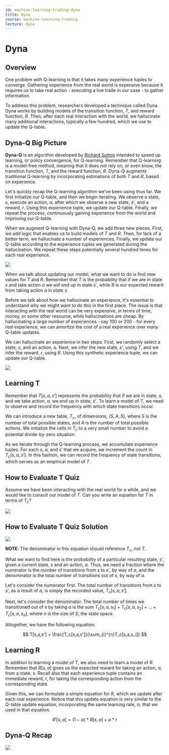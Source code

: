 ```yaml
---
id: machine-learning-trading-dyna
title: Dyna
course: machine-learning-trading
lecture: dyna
---
```


# Dyna

## Overview

One problem with Q-learning is that it takes many experience tuples to converge. Gathering experience from the real world is expensive because it requires us to take real action - executing a live trade in our case - to gather information.

To address this problem, researchers developed a technique called Dyna. Dyna works by building models of the transition function, $T$, and reward function, $R$. Then, after each real interaction with the world, we hallucinate many additional interactions, typically a few hundred, which we use to update the Q-table.

## Dyna-Q Big Picture

**Dyna-Q** is an algorithm developed by [Richard Sutton](https://en.wikipedia.org/wiki/Richard_S._Sutton) intended to speed up learning, or policy convergence, for Q-learning. Remember that Q-learning is a model-free method, meaning that it does not rely on, or even know, the transition function, $T$, and the reward function, $R$. Dyna-Q augments traditional Q-learning by incorporating estimations of both $T$ and $R$, based on experience.

Let's quickly recap the Q-learning algorithm we've been using thus far. We first initialize our Q-table, and then we begin iterating. We observe a state, $s$, execute an action, $a$, after which we observe a new state, $s'$, and a reward, $r$. Using this experience tuple, we update our Q-table. Finally, we repeat the process, continuously gaining experience from the world and improving our Q-table.

When we augment Q-learning with Dyna-Q, we add three new pieces. First, we add logic that enables us to build models of $T$ and $R$. Then, for lack of a better term, we hallucinate a number of experiences. Finally, we update our Q-table according to the experience tuples we generated during the hallucination. We repeat these steps potentially several hundred times for each real experience.

![](https://assets.omscs.io/2020-03-31-16-33-13.png)

When we talk about updating our model, what we want to do is find new values for $T$ and $R$. Remember that $T$ is the probability that if we are in state $s$ and take action $a$ we will end up in state $s'$, while $R$ is our expected reward from taking action $a$ in state $s$.

Before we talk about how we hallucinate an experience, it's essential to understand why we might want to do this in the first place. The issue is that interacting with the real world can be very expensive, in terms of time, money, or some other resource, while hallucinations are cheap. By hallucinating a large number of experiences - say 100 or 200 - for every real experience, we can amortize the cost of a real experience over many Q-table updates.

We can hallucinate an experience in two steps. First, we randomly select a state, $s$, and an action, $a$. Next, we infer the new state, $s'$, using $T$, and we infer the reward, $r$, using $R$. Using this synthetic experience tuple, we can update our Q-table.

![](https://assets.omscs.io/2020-03-31-16-20-07.png)

## Learning T

Remember that $T[s,a,s']$ represents the probability that if we are in state, $s$, and we take action, $a$, we end up in state, $s'$. To learn a model of $T$, we need to observe and record the frequency with which state transitions occur.

We can introduce a new table, $T_c$, of dimensions, $(S,A,S)$, where $S$ is the number of total possible states, and $A$ is the number of total possible actions. We initialize the cells in $T_c$ to a very small number to avoid a potential divide-by-zero situation.

As we iterate through the Q-learning process, we accumulate experience tuples. For each $s$, $a$, and $s'$ that we acquire, we increment the count in $T_c[s, a, s']$. In this fashion, we can record the frequency of state transitions, which serves as an empirical model of $T$. 

## How to Evaluate T Quiz

Assume we have been interacting with the real world for a while, and we would like to consult our model of $T$. Can you write an equation for $T$ in terms of $T_c$?

![](https://assets.omscs.io/2020-03-31-22-24-00.png)

## How to Evaluate T Quiz Solution

![](https://assets.omscs.io/2020-03-31-22-28-58.png)

**NOTE**: The denominator in this equation should reference $T_c$, not $T$.

What we want to find here is the probability of a particular resulting state, $s'$, given a current state, $s$ and an action, $a$. Thus, we need a fraction where the numerator is the number of transitions from $s$ to $s'$, by way of $a$, and the denominator is the total number of transitions out of $s$, by way of $a$.

Let's consider the numerator first. The total number of transitions from $s$ to $s'$, as a result of $a$, is simply the recorded value, $T_c[s,a,s']$.

Next, let's consider the denominator. The total number of times we transitioned out of $s$ by taking $a$ is the sum $T_c[s,a,s_1] + T_c[s,a,s_2] + ... + T_c[s,a,s_n]$, where $n$ is the size of $S$, the state space.

Altogether, we have the following equation:

$$
T[s,a,s'] = \frac{T_c[s,a,s']}{\sum_{i}^{n}T_c[s,a,s_i]}
$$

## Learning R

In addition to learning a model of $T$, we also need to learn a model of $R$. Remember that $R[s,a]$ gives us the expected reward for taking an action, $a$, from a state, $s$. Recall also that each experience tuple contains an immediate reward, $r$, for taking the corresponding action from the corresponding state.

Given this, we can formulate a simple equation for $R$, which we update after each real experience. Notice that this update equation is very similar to the Q-table update equation, incorporating the same learning rate, $\alpha$, that we used in that equation.

$$
R'[s,a] = (1 - \alpha) * R[s,a] + \alpha * r
$$

## Dyna-Q Recap

![](https://assets.omscs.io/2020-03-31-22-55-45.png)
